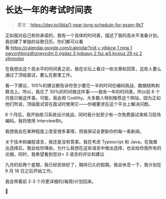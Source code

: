 # 长达一年的考试时间表

> 原文：<https://dev.to/jibla/1-year-long-schedule-for-exam-9k7>

正如我对自己和你承诺的，我有一个具体的时间表，描述了我的高水平准备计划。我创建了单独的谷歌日历，你们都可以看看:[https://calendar.google.com/calendar?cid = yjbkcw 1 mna 1 owvznhbinzdhzneycdm 0 ngdaz 3 jvdxauy 2 fsz w5 kyxiuz 29 vz 2 xllmnvbq](https://calendar.google.com/calendar?cid=YjBkcW1oMnA1OWVzNHBiNzdhZnEycDM0NGdAZ3JvdXAuY2FsZW5kYXIuZ29vZ2xlLmNvbQ)

在我想出这个高水平的时间表之前，我在论坛上看过一些文章和回答，这些人要么通过了顶级面试，要么在那里工作。

看一下建议，100%的建议都告诉你至少要花一半的时间在编码挑战、数据结构和算法上。所以，我花了 50%的时间做这件事——我有一年的时间表，所以前 6 个月我只做这件事。可能，我会用 Codility。大多数人特别推荐这个网站，因为正如他们所说，顶级面试官在面试时使用它——你被要求在这个平台上解决问题。

6 个月后，我开始练习系统设计挑战，同时我计划至少有一次免费面试来练习现场编码。我将使用 InterviewBit。

我想我会在某种程度上改变很多事情，但我保证会更新你的每一条新闻。

关于技术和编程语言，我还是没有答案。我在考虑 Typescript 和 Java。在我做出选择后，我会给你理由，为什么我想在这些语言中做出选择，也会给你我所有的论据。同时，我希望看到您对< 3 语言的评论和建议

九月的前两个星期，我已经安排好了，期待已久的假期。我会休息一下，我计划在 9 月 18 日之后开始工作。

我会带着前 2-3 个月更详细的(每周)计划回来。

💪